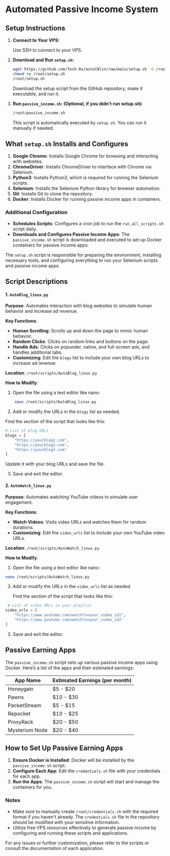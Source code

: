 # Automated Passive Income System

## Setup Instructions

1. **Connect to Your VPS:**

   Use SSH to connect to your VPS.

2. **Download and Run `setup.sh`:**
   ```bash
   wget https://github.com/Tech-Rx/autoCWlin/raw/main/setup.sh -O /root/setup.sh
   chmod +x /root/setup.sh
   /root/setup.sh
   ```
   Download the setup script from the GitHub repository, make it executable, and run it.

3. **Run `passive_income.sh`: (Optional, if you didn't run setup.sh)**
   ```bash
   /root/passive_income.sh
   ```
   This script is automatically executed by `setup.sh`. You can run it manually if needed.

## What `setup.sh` Installs and Configures

1. **Google Chrome**: Installs Google Chrome for browsing and interacting with websites.
2. **ChromeDriver**: Installs ChromeDriver to interface with Chrome via Selenium.
3. **Python3**: Installs Python3, which is required for running the Selenium scripts.
4. **Selenium**: Installs the Selenium Python library for browser automation.
5. **Git**: Installs Git to clone the repository.
6. **Docker**: Installs Docker for running passive income apps in containers.

### Additional Configuration

- **Schedules Scripts**: Configures a cron job to run the `run_all_scripts.sh` script daily.
- **Downloads and Configures Passive Income Apps**: The `passive_income.sh` script is downloaded and executed to set up Docker containers for passive income apps.

The `setup.sh` script is responsible for preparing the environment, installing necessary tools, and configuring everything to run your Selenium scripts and passive income apps.

## Script Descriptions

#### 1. `AutoBlog_linux.py`

**Purpose**: Automates interaction with blog websites to simulate human behavior and increase ad revenue.

**Key Functions**:
- **Human Scrolling**: Scrolls up and down the page to mimic human behavior.
- **Random Clicks**: Clicks on random links and buttons on the page.
- **Handle Ads**: Clicks on popunder, native, and full-screen ads, and handles additional tabs.
- **Customizing**: Edit the `blogs` list to include your own blog URLs to increase ad revenue.

**Location**: `/root/scripts/AutoBlog_linux.py`

**How to Modify**:
1. Open the file using a text editor like nano:
```bash
    nano /root/scripts/AutoBlog_linux.py
```
2. Add or modify the URLs in the `blogs` list as needed.
 
 Find the section of the script that looks like this:
```python
# List of blog URLs
blogs = [
    "https://yourblog1.com",
    "https://yourblog2.com",
    "https://yourblog3.com"
]
```
Update it with your blog URLs and save the file.

3. Save and exit the editor.

#### 2. `AutoWatch_linux.py`

**Purpose**: Automates watching YouTube videos to simulate user engagement.

**Key Functions**:
- **Watch Videos**: Visits video URLs and watches them for random durations.
- **Customizing**: Edit the `video_urls` list to include your own YouTube video URLs.

**Location**: `/root/scripts/AutoWatch_linux.py`

**How to Modify**:
1. Open the file using a text editor like nano:
 ```bash
nano /root/scripts/AutoWatch_linux.py
```
3. Add or modify the URLs in the `video_urls` list as needed.

   Find the section of the script that looks like this:
```python
 # List of video URLs in your playlist
video_urls = [
    "https://www.youtube.com/watch?v=your_video_id1",
    "https://www.youtube.com/watch?v=your_video_id2"
]
``` 
3. Save and exit the editor.

## Passive Earning Apps

The `passive_income.sh` script sets up various passive income apps using Docker. Here’s a list of the apps and their estimated earnings:

| App Name       | Estimated Earnings (per month) |
|----------------|--------------------------------|
| Honeygain       | $5 - $20                        |
| Pawns           | $10 - $30                       |
| PacketStream    | $5 - $15                        |
| Repocket        | $10 - $25                       |
| ProxyRack       | $20 - $50                       |
| Mysterium Node  | $20 - $40                       |

## How to Set Up Passive Earning Apps

1. **Ensure Docker is Installed**: Docker will be installed by the `passive_income.sh` script.
2. **Configure Each App**: Edit the `credentials.sh` file with your credentials for each app.
3. **Run the Apps**: The `passive_income.sh` script will start and manage the containers for you.

### Notes

- Make sure to manually create `/root/credentials.sh` with the required format if you haven't already. The `credentials.sh` file in the repository should be modified with your sensitive information.
- Utilize free VPS resources effectively to generate passive income by configuring and running these scripts and applications.

For any issues or further customization, please refer to the scripts or consult the documentation of each application.

